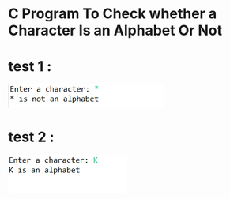 # C Program To Check whether a Character Is an Alphabet Or Not
# test 1 :
![output](output1.png)
# test 2 :
![output](output2.png)
